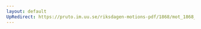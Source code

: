 ```yaml
---
layout: default
UpRedirect: https://pruto.im.uu.se/riksdagen-motions-pdf/1868/mot_1868__ak__239.pdf
---
```

